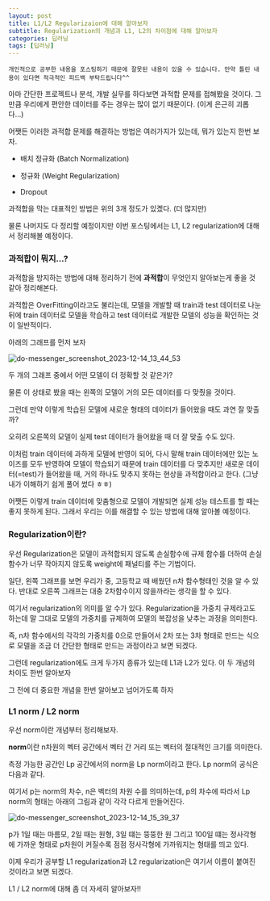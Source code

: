 ```yaml
---
layout: post
title: L1/L2 Regularizaion에 대해 알아보자
subtitle: Regularization의 개념과 L1, L2의 차이점에 대해 알아보자
categories: 딥러닝
tags: [딥러닝]
---
```


`개인적으로 공부한 내용을 포스팅하기 때문에 잘못된 내용이 있을 수 있습니다. 만약 틀린 내용이 있다면 적극적인 피드백 부탁드립니다^^`


아마 간단한 프로젝트나 분석, 개발 실무를 하다보면 과적합 문제를 접해봤을 것이다. 그만큼 우리에게 편안한 데이터를 주는 경우는 많이 없기 때문이다. (이게 은근히 괴롭다...)

어쨋든 이러한 과적합 문제를 해결하는 방법은 여러가지가 있는데, 뭐가 있는지 한번 보자.

- 배치 정규화 (Batch Normalization)

- 정규화 (Weight Regularization)

- Dropout

과적합을 막는 대표적인 방법은 위의 3개 정도가 있곘다. (더 많지만)

물론 나머지도 다 정리할 예정이지만 이번 포스팅에서는 L1, L2 regularization에 대해서 정리해볼 예정이다.



### 과적합이 뭐지...?

과적합을 방지하는 방법에 대해 정리하기 전에 **과적합**이 무엇인지 알아보는게 좋을 것 같아 정리해본다.

과적합은 OverFitting이라고도 불리는데, 모델을 개발할 때 train과 test 데이터로 나눈 뒤에 train 데이터로 모델을 학습하고 test 데이터로 개발한 모델의 성능을 확인하는 것이 일반적이다.

아래의 그래프를 먼저 보자

![do-messenger_screenshot_2023-12-14_13_44_53](https://github.com/daetamong/daetamong.github.io/assets/111731468/d306c8c1-2eaa-421f-834b-8d945eaa7dd9)

두 개의 그래프 중에서 어떤 모델이 더 정확할 것 같은가?

물론 이 상태로 봤을 때는 왼쪽의 모델이 거의 모든 데이터를 다 맞췄을 것이다.

그런데 만약 이렇게 학습된 모델에 새로운 형태의 데이터가 들어왔을 때도 과연 잘 맞출까?

오히려 오른쪽의 모델이 실제 test 데이터가 들어왔을 때 더 잘 맞출 수도 있다.

이처럼 train 데이터에 과하게 모델에 반영이 되어, 다시 말해 train 데이터에만 있는 노이즈를 모두 반영하여 모델이 학습되기 때문에 train 데이터를 다 맞추지만 새로운 데이터(=test)가 들어왔을 때, 거의 하나도 맞추지 못하는 현상을 과적합이라고 한다. (그냥 내가 이해하기 쉽게 풀어 썼다 ㅎㅎ)

어쨋든 이렇게 train 데이터에 맞춤형으로 모델이 개발되면 실제 성능 테스트를 할 때는 좋지 못하게 된다. 그래서 우리는 이를 해결할 수 있는 방법에 대해 알아볼 예정이다.



### Regularization이란?

우선 Regularization은 모델이 과적합되지 않도록 손실함수에 규제 함수를 더하여 손실함수가 너무 작아지지 않도록 weight에 패널티를 주는 기법이다.

일단, 왼쪽 그래프를 보면 우리가 중, 고등학교 때 배웠던 n차 함수형태인 것을 알 수 있다. 반대로 오른쪽 그래프는 대충 2차함수이지 않을까라는 생각을 할 수 있다.

여기서 regularization의 의미를 알 수가 있다. Regularization을 가중치 규제라고도 하는데 말 그대로 모델의 가중치를 규제하여 모델의 복잡성을 낮추는 과정을 의미한다.

즉, n차 함수에서의 각각의 가중치를 0으로 만들어서 2차 또는 3차 형태로 만드는 식으로 모델을 조금 더 간단한 형태로 만드는 과정이라고 보면 되겠다.

그런데 regularization에도 크게 두가지 종류가 있는데 L1과 L2가 있다. 이 두 개념의 차이도 한번 알아보자

그 전에 더 중요한 개념을 한번 알아보고 넘어가도록 하자



### L1 norm / L2 norm

우선 norm이란 개념부터 정리해보자.

**norm**이란 n차원의 벡터 공간에서 벡터 간 거리 또는 벡터의 절대적인 크기를 의미한다.

측정 가능한 공간인 Lp 공간에서의 norm을 Lp norm이라고 한다. Lp norm의 공식은 다음과 같다.

> 

여기서 p는 norm의 차수, n은 벡터의 차원 수를 의미하는데, p의 차수에 따라서 Lp norm의 형태는 아래의 그림과 같이 각각 다르게 만들어진다.

![do-messenger_screenshot_2023-12-14_15_39_37](https://github.com/daetamong/daetamong.github.io/assets/111731468/8e6822e3-5a5e-4db2-8fd7-56d073a82197)

p가 1일 때는 마름모, 2일 때는 원형, 3일 떄는 뚱뚱한 원 그리고 100일 떄는 정사각형에 가까운 형태로 p차원이 커질수록 점점 정사각형에 가까워지는 형태를 띄고 있다.

이제 우리가 공부할 L1 regularization과 L2 regularization은 여기서 이름이 붙여진 것이라고 보면 되겠다.

L1 / L2 norm에 대해 좀 더 자세히 알아보자!!
